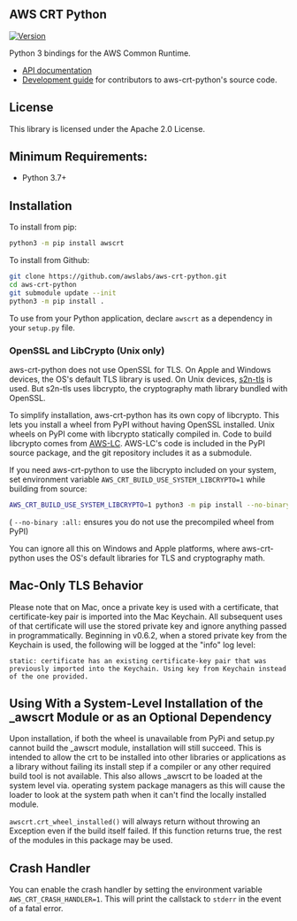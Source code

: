## AWS CRT Python

[![Version](https://img.shields.io/pypi/v/awscrt.svg?style=flat)](https://pypi.org/project/awscrt/)

Python 3 bindings for the AWS Common Runtime.

*   [API documentation](https://awslabs.github.io/aws-crt-python)
*   [Development guide](guides/dev/README.md) for contributors to aws-crt-python's source code.

## License

This library is licensed under the Apache 2.0 License.

## Minimum Requirements:

*   Python 3.7+

## Installation

To install from pip:

```bash
python3 -m pip install awscrt
```

To install from Github:

```bash
git clone https://github.com/awslabs/aws-crt-python.git
cd aws-crt-python
git submodule update --init
python3 -m pip install .
```

To use from your Python application, declare `awscrt` as a dependency in your `setup.py` file.

### OpenSSL and LibCrypto (Unix only)

aws-crt-python does not use OpenSSL for TLS.
On Apple and Windows devices, the OS's default TLS library is used.
On Unix devices, [s2n-tls](https://github.com/aws/s2n-tls) is used.
But s2n-tls uses libcrypto, the cryptography math library bundled with OpenSSL.

To simplify installation, aws-crt-python has its own copy of libcrypto.
This lets you install a wheel from PyPI without having OpenSSL installed.
Unix wheels on PyPI come with libcrypto statically compiled in.
Code to build libcrypto comes from [AWS-LC](https://github.com/aws/aws-lc).
AWS-LC's code is included in the PyPI source package, 
and the git repository includes it as a submodule.

If you need aws-crt-python to use the libcrypto included on your system, 
set environment variable `AWS_CRT_BUILD_USE_SYSTEM_LIBCRYPTO=1` while building from source:

```sh
AWS_CRT_BUILD_USE_SYSTEM_LIBCRYPTO=1 python3 -m pip install --no-binary :all: --verbose awscrt
```
( `--no-binary :all:` ensures you do not use the precompiled wheel from PyPI)

You can ignore all this on Windows and Apple platforms, where aws-crt-python
uses the OS's default libraries for TLS and cryptography math.

## Mac-Only TLS Behavior

Please note that on Mac, once a private key is used with a certificate, that certificate-key pair is imported into the Mac Keychain. All subsequent uses of that certificate will use the stored private key and ignore anything passed in programmatically. Beginning in v0.6.2, when a stored private key from the Keychain is used, the following will be logged at the "info" log level:

```
static: certificate has an existing certificate-key pair that was previously imported into the Keychain. Using key from Keychain instead of the one provided.
```

## Using With a System-Level Installation of the _awscrt Module or as an Optional Dependency

Upon installation, if both the wheel is unavailable from PyPi and setup.py cannot build the _awscrt module, installation will still succeed. 
This is intended to allow the crt to be installed into other libraries or applications as a library without failing its install step if a compiler
or any other required build tool is not available. This also allows _awscrt to be loaded at the system level via. operating system package managers
as this will cause the loader to look at the system path when it can't find the locally installed module.

````awscrt.crt_wheel_installed()```` will always return without throwing an Exception even if the build itself failed. If this function returns true, the rest of the modules in this package may be used.

## Crash Handler
You can enable the crash handler by setting the environment variable `AWS_CRT_CRASH_HANDLER=1`. This will print the callstack to `stderr` in the event of a fatal error.
